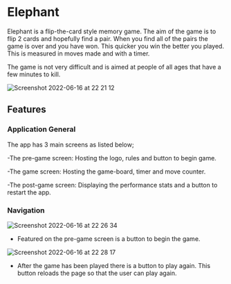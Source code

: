# Elephant

Elephant is a flip-the-card style memory game. The aim of the game is to flip 2 cards and hopefully find a pair. When you find all of the pairs the game is over and you have won. This quicker you win the better you played. This is measured in moves made and with a timer. 

The game is not very difficult and is aimed at people of all ages that have a few minutes to kill.

![Screenshot 2022-06-16 at 22 21 12](https://user-images.githubusercontent.com/98256205/174167483-edb413b4-3012-4853-835d-bbe8ceff3e00.png)

## Features

### Application General

The app has 3 main screens as listed below;

-The pre-game screen: Hosting the logo, rules and button to begin game.

-The game screen: Hosting the game-board, timer and move counter.

-The post-game screen: Displaying the performance stats and a button to restart the app.

### Navigation

![Screenshot 2022-06-16 at 22 26 34](https://user-images.githubusercontent.com/98256205/174168768-522ed7e4-992b-4067-8ec0-ad8438fad185.png)
- Featured on the pre-game screen is a button to begin the game.

![Screenshot 2022-06-16 at 22 28 17](https://user-images.githubusercontent.com/98256205/174169030-829b30fa-159e-46fa-ab0d-7ab2062c7f29.png)
- After the game has been played there is a button to play again. This button reloads the page so that the user can play again.
